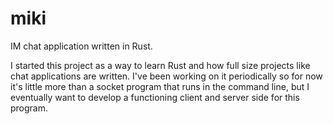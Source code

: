 # miki
IM chat application written in Rust.

I started this project as a way to learn Rust and how full size projects like chat applications are written. I've been working on it periodically so for now it's little more than a socket program that runs in the command line, but I eventually want to develop a functioning client and server side for this program.   